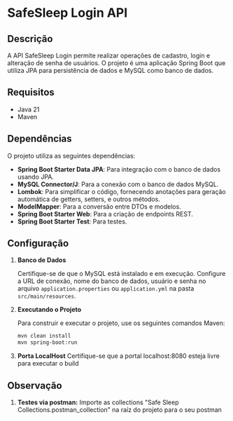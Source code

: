 # SafeSleep Login API

## Descrição

A API SafeSleep Login permite realizar operações de cadastro, login e alteração de senha de usuários. O projeto é uma aplicação Spring Boot que utiliza JPA para persistência de dados e MySQL como banco de dados.

## Requisitos

- Java 21
- Maven

## Dependências

O projeto utiliza as seguintes dependências:

- **Spring Boot Starter Data JPA**: Para integração com o banco de dados usando JPA.
- **MySQL Connector/J**: Para a conexão com o banco de dados MySQL.
- **Lombok**: Para simplificar o código, fornecendo anotações para geração automática de getters, setters, e outros métodos.
- **ModelMapper**: Para a conversão entre DTOs e modelos.
- **Spring Boot Starter Web**: Para a criação de endpoints REST.
- **Spring Boot Starter Test**: Para testes.

## Configuração

1. **Banco de Dados**

   Certifique-se de que o MySQL está instalado e em execução. Configure a URL de conexão, nome do banco de dados, usuário e senha no arquivo `application.properties` ou `application.yml` na pasta `src/main/resources`.

2. **Executando o Projeto**

   Para construir e executar o projeto, use os seguintes comandos Maven:

   ```bash
   mvn clean install
   mvn spring-boot:run

3. **Porta LocalHost**
   Certifique-se que a portal localhost:8080 esteja livre para executar o build

## Observação

1. **Testes via postman:**
   Importe as collections "Safe Sleep Collections.postman_collection" na raíz do projeto para o seu postman


